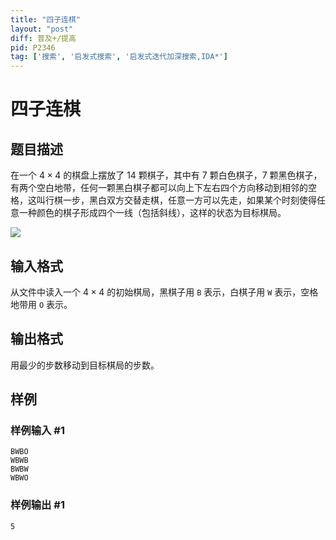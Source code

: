 ```yaml
---
title: "四子连棋"
layout: "post"
diff: 普及+/提高
pid: P2346
tag: ['搜索', '启发式搜索', '启发式迭代加深搜索,IDA*']
---
```

# 四子连棋
## 题目描述

在一个 $4\times 4$ 的棋盘上摆放了 $14$ 颗棋子，其中有 $7$ 颗白色棋子，$7$ 颗黑色棋子，有两个空白地带，任何一颗黑白棋子都可以向上下左右四个方向移动到相邻的空格，这叫行棋一步，黑白双方交替走棋，任意一方可以先走，如果某个时刻使得任意一种颜色的棋子形成四个一线（包括斜线），这样的状态为目标棋局。

![](https://cdn.luogu.com.cn/upload/image_hosting/dagckxxz.png)
## 输入格式

从文件中读入一个 $4\times 4$ 的初始棋局，黑棋子用 `B` 表示，白棋子用 `W` 表示，空格地带用 `O` 表示。

## 输出格式

用最少的步数移动到目标棋局的步数。

## 样例

### 样例输入 #1
```
BWBO
WBWB
BWBW
WBWO
```
### 样例输出 #1
```
5
```
